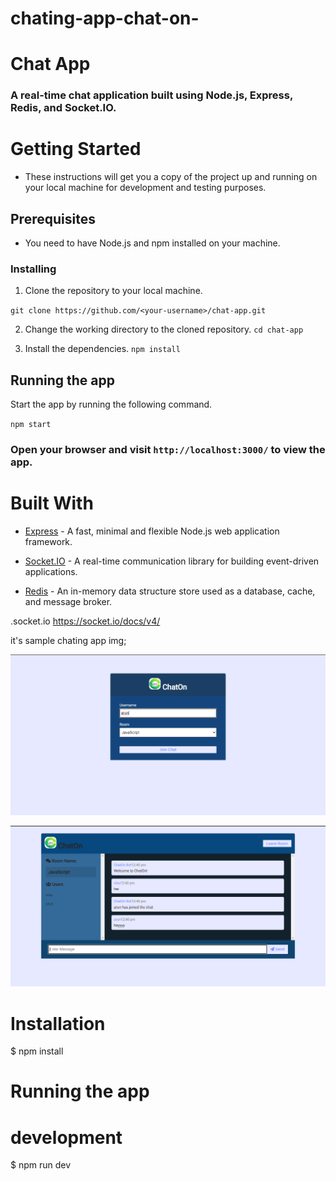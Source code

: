 
# chating-app-chat-on-

# Chat App

### A real-time chat application built using Node.js, Express, Redis, and Socket.IO.

# Getting Started
- These instructions will get you a copy of the project up and running on your local machine for development and testing purposes.

## Prerequisites
- You need to have Node.js and npm installed on your machine.

### Installing
1. Clone the repository to your local machine.

`git clone https://github.com/<your-username>/chat-app.git`


2. Change the working directory to the cloned repository.
`cd chat-app`

3. Install the dependencies.
`npm install`

## Running the app
Start the app by running the following command.

`npm start`

### Open your browser and visit `http://localhost:3000/` to view the app.

# Built With

- [Express](https://expressjs.com/) - A fast, minimal and flexible Node.js web application framework.

- [Socket.IO](https://socket.io/) - A real-time communication library for building event-driven applications.

- [Redis](https://redis.io/)  - An in-memory data structure store used as a database, cache, and message broker.


.socket.io
https://socket.io/docs/v4/




it's  sample chating app  img;

![chat-on!](ChatCord-App-1.png)

![chat-on!](Screenshot-2.png)



# Installation
$ npm install

# Running the app
# development
$ npm run dev




